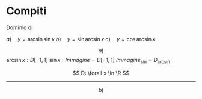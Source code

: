 # Compiti
Dominio di 

$a) \quad y=\arcsin \sin x$
$b) \quad y=\sin \arcsin x$
$c) \quad y=\cos \arcsin x$

$$
a)
$$
$\arcsin x:D[-1,1]$
$\sin x:Immagine = D[-1,1]$
$Immagine_{\sin}=D_{\arcsin}$

$$
D: \forall x \in \R
$$

---

$$
b)
$$
<!--stackedit_data:
eyJoaXN0b3J5IjpbNzU1Mjg1Nzk0LDcyNjUxMzcyOSwxNDA1Nj
cxNjk1XX0=
-->